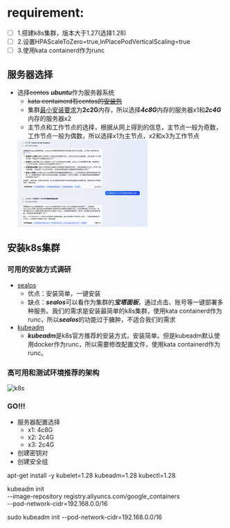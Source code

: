 # requirement:
* [ ] 1.搭建k8s集群，版本大于1.27(选择1.28)
* [ ] 2.设置HPAScaleToZero=true,InPlacePodVerticalScaling=true
* [ ] 3.使用kata containerd作为runc

## 服务器选择
* 选择~~centos~~ ***ubuntu***作为服务器系统
  * ~~kata containerd有centos的[安装包](https://github.com/kata-containers/kata-containers/blob/main/docs/install/README.md#official-packages)~~
  * 集群[最小安装要求](https://github.com/kata-containers/kata-containers/blob/main/docs/install/README.md#official-packages)为**2c2G**内存，所以选择***4c8G***内存的服务器x1和***2c4G***内存的服务器x2
  * 主节点和工作节点的选择，根据从网上得到的信息，主节点一般为奇数，工作节点一般为偶数，所以选择x1为主节点，x2和x3为工作节点
  <img src="./woker.png" alt="worker" width="300" height="200">

## 安装k8s集群
### 可用的安装方式调研
* [sealos](https://docs.sealos.io/zh-Hans/docs/Intro)
  * 优点：安装简单，一键安装
  * 缺点：***sealos***可以看作为集群的***宝塔面板***，通过点击、账号等一键部署多种服务。我们的需求是安装最简单的k8s集群，使用kata containerd作为runc，所以***sealos***的功能过于臃肿，不适合我们的需求
* [kubeadm](https://kubernetes.io/zh-cn/docs/setup/production-environment/tools/kubeadm/install-kubeadm/)
  * ***kubeadm***是k8s官方推荐的安装方式，安装简单。但是kubeadm默认使用docker作为runc，所以需要修改配置文件，使用kata containerd作为runc。
  
### 高可用和测试环境推荐的架构
<img src="https://i.imgur.com/Nk9dj3o.jpg" alt="k8s" width="600" height="660">

### GO!!!
* 服务器配置选择
  * x1: 4c8G
  * x2: 2c4G
  * x3: 2c4G
* 创建密钥对
* 创建安全组


apt-get install -y kubelet=1.28 kubeadm=1.28 kubectl=1.28


kubeadm init \
  --image-repository registry.aliyuncs.com/google_containers \
  --pod-network-cidr=192.168.0.0/16 

  sudo kubeadm init --pod-network-cidr=192.168.0.0/16 
